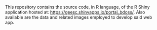 This repository contains the source code, in R language, of the R Shiny application hosted at: https://geesc.shinyapps.io/portal_bdoss/. Also available are the data and related images employed to develop said web app.
